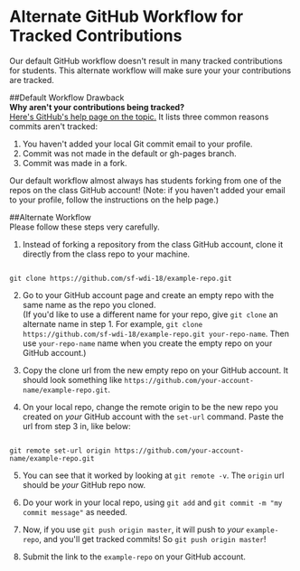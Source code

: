 # Alternate GitHub Workflow for Tracked Contributions  

Our default GitHub workflow doesn't result in many tracked contributions for students. This alternate workflow will make sure your your contributions are tracked.

##Default Workflow Drawback  
**Why aren't your contributions being tracked?**  
[Here's GitHub's help page on the topic.](https://help.github.com/articles/why-are-my-contributions-not-showing-up-on-my-profile/)    It lists three common reasons commits aren't tracked:    
1. You haven't added your local Git commit email to your profile.  
2. Commit was not made in the default or gh-pages branch.  
3. Commit was made in a fork.   

Our default workflow almost always has students forking from one of the repos on the class GitHub account! (Note: if you haven't added your email to your profile, follow the instructions on the help page.)

##Alternate Workflow   
Please follow these steps very carefully.    

1. Instead of forking a repository from the class GitHub account, clone it directly from the class repo to your machine.
  ```
  
  git clone https://github.com/sf-wdi-18/example-repo.git
  
  ```
2. Go to your GitHub account page and create an empty repo with the same name as the repo you cloned.    
  (If you'd like to use a different name for your repo, give `git clone` an alternate name in step 1. For example,  `git clone https://github.com/sf-wdi-18/example-repo.git your-repo-name`. Then use `your-repo-name` name when you create the empty repo on your GitHub account.)

3. Copy the clone url from the new empty repo on your GitHub account. It should look something like 
`https://github.com/your-account-name/example-repo.git`.     

4. On your local repo, change the remote origin to be the new repo you created on *your* GitHub account with the `set-url` command. Paste the url from step 3 in, like below:   
  ```
  
  git remote set-url origin https://github.com/your-account-name/example-repo.git
  
  ```   
5. You can see that it worked by looking at `git remote -v`. The `origin` url should be *your* GitHub repo now.

6. Do your work in your local repo, using `git add` and `git commit -m "my commit message"` as needed.   

7. Now, if you use `git push origin master`, it will push to *your* `example-repo`, and you'll get tracked commits! So `git push origin master`!   

8. Submit the link to the `example-repo` on your GitHub account.   


